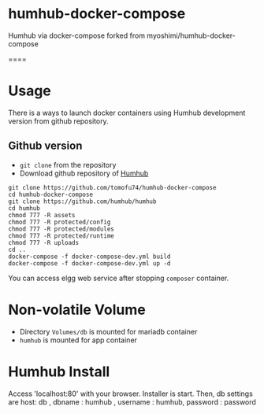 # humhub-docker-compose
Humhub via docker-compose
forked from myoshimi/humhub-docker-compose


====

# Usage

There is a ways to launch docker containers using Humhub development version from github repository.

## Github version

* ```git clone``` from the repository
* Download github repository of [Humhub](https://humhub.org/en/download)

``` shell
git clone https://github.com/tomofu74/humhub-docker-compose
cd humhub-docker-compose
git clone https://github.com/humhub/humhub
cd humhub
chmod 777 -R assets
chmod 777 -R protected/config
chmod 777 -R protected/modules
chmod 777 -R protected/runtime
chmod 777 -R uploads
cd ..
docker-compose -f docker-compose-dev.yml build
docker-compose -f docker-compose-dev.yml up -d
```

You can access elgg web service after stopping ```composer``` container.

# Non-volatile Volume

* Directory ```Volumes/db``` is mounted for mariadb container
* ```humhub``` is mounted for app container

# Humhub Install

Access 'localhost:80' with your browser. Installer is start.
Then, db settings are host: db , dbname : humhub , username : humhub, password : password
